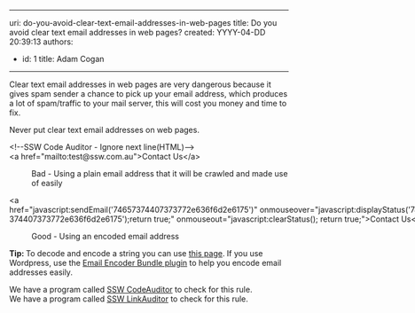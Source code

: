

---
uri: do-you-avoid-clear-text-email-addresses-in-web-pages
title: Do you avoid clear text email addresses in web pages?
created: YYYY-04-DD 20:39:13
authors:
  - id: 1
    title: Adam Cogan
---




<span class='intro'> <p>Clear text email addresses in web pages are very dangerous because it gives spam sender a chance to pick up your email address, which produces a lot of spam/traffic to your mail server, this will cost you money and time to fix.<br></p><p>Never put clear text email addresses on web pages.<br></p> </span>

<p class="ssw15-rteElement-CodeArea" style="width&#58;770.031px;">&lt;!--SSW Code Auditor - Ignore next line(HTML)--&gt;&#160;<br>&lt;a href=&quot;mailto&#58;test@ssw.com.au&quot;&gt;Contact Us&lt;/a&gt;</p><dd class="ssw15-rteElement-FigureBad">Bad - Using a plain email address that it will be crawled and made use of easily​<br></dd><p class="ssw15-rteElement-CodeArea" style="width&#58;770.031px;">​&lt;a href=&quot;javascript&#58;sendEmail('74657374407373772e636f6d2e6175')&quot;&#160;onmouseover=&quot;javascript&#58;displayStatus('74657374407373772e636f6d2e6175');return true;&quot;&#160;onmouseout=&quot;javascript&#58;clearStatus(); return true;&quot;&gt;Contact Us&lt;/a&gt;<br></p><dd class="ssw15-rteElement-FigureGood">Good - Using an encoded email address​​<br></dd><p><strong>Tip&#58; </strong>To decode and encode a string you can use <a href="http&#58;//www.ssw.com.au/ssw/Encode.htm">this&#160;page</a>. If you use Wordpress, use the&#160;<a href="http&#58;//wordpress.org/extend/plugins/email-encoder-bundle">Email Encoder Bundle plugin</a>&#160;to help you encode email addresses easily.</p><p class="ssw15-rteElement-YellowBorderBox">We have a program called&#160;<a href="https&#58;//www.ssw.com.au/ssw/CodeAuditor/">SSW CodeAuditor</a>&#160;to check for this rule.​<br>We have a program called&#160;<a href="https&#58;//www.ssw.com.au/ssw/LinkAuditor/">SSW Link​Auditor</a>&#160;to check for this rule.​​​​<br></p>


